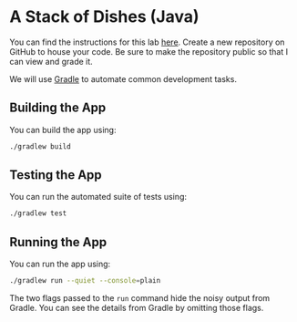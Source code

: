 # A Stack of Dishes (Java)

You can find the instructions for this lab [here](https://morethanequations.com/Computer-Science/Labs/A-Stack-of-Dishes). Create a new repository on GitHub to house your code. Be sure to make the repository public so that I can view and grade it.

We will use [Gradle](https://gradle.org/) to automate common development tasks.

## Building the App

You can build the app using:

```bash
./gradlew build
```

## Testing the App

You can run the automated suite of tests using:

```bash
./gradlew test
```

## Running the App

You can run the app using:

```bash
./gradlew run --quiet --console=plain
```

The two flags passed to the `run` command hide the noisy output from Gradle. You can see the details from Gradle by omitting those flags.
